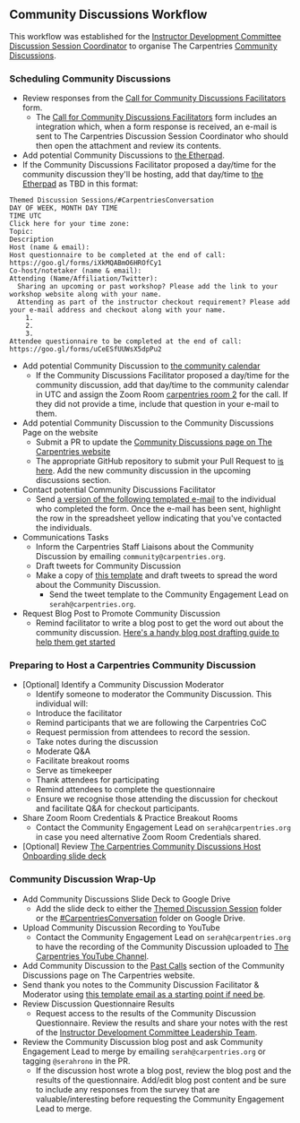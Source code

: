 ## Community Discussions Workflow

This workflow was established for the [Instructor Development Committee Discussion Session Coordinator](https://docs.carpentries.org/topic_folders/instructor_development/instructor_development_committee.html#discussion-session-coordinator) to organise The Carpentries [Community Discussions](https://docs.carpentries.org/topic_folders/instructor_development/community_discussions.html). 

### Scheduling Community Discussions

- Review responses from the [Call for Community Discussions Facilitators](https://forms.gle/nDgJWUdpaH4gYP9c9) form.
  - The [Call for Community Discussions Facilitators](https://forms.gle/nDgJWUdpaH4gYP9c9) form includes an integration which, when a form response is received, an e-mail is sent to The Carpentries Discussion Session Coordinator who should then open the attachment and review its contents.
- Add potential Community Discussions to [the Etherpad](https://pad.carpentries.org/community-discussions).
- If the Community Discussions Facilitator proposed a day/time for the community discussion they'll be hosting, add that day/time to [the Etherpad](https://pad.carpentries.org/community-discussions) as TBD in this format:
```
Themed Discussion Sessions/#CarpentriesConversation
DAY OF WEEK, MONTH DAY TIME
TIME UTC 
Click here for your time zone:
Topic:
Description
Host (name & email):
Host questionnaire to be completed at the end of call: https://goo.gl/forms/iXkMQABmO6HROfCy1
Co-host/notetaker (name & email): 
Attending (Name/Affiliation/Twitter): 
  Sharing an upcoming or past workshop? Please add the link to your workshop website along with your name.
  Attending as part of the instructor checkout requirement? Please add your e-mail address and checkout along with your name.
    1.
    2.
    3.
Attendee questionnaire to be completed at the end of call: https://goo.gl/forms/uCeESfUUWsX5dpPu2 
```

- Add potential Community Discussion to [the community calendar](https://carpentries.org/community/#community-events)
  - If the Community Discussions Facilitator proposed a day/time for the community discussion, add that day/time to the community calendar in UTC and assign the Zoom Room [carpentries room 2](https://carpentries.zoom.us/my/carpentriesroom2) for the call. If they did not provide a time, include that question in your e-mail to them.
- Add potential Community Discussion to the Community Discussions Page on the website
  - Submit a PR to update the [Community Discussions page on The Carpentries website](http://carpentries.org/community_discussions/)
  - The appropriate GitHub repository to submit your Pull Request to [is here](https://github.com/carpentries/carpentries.org/pulls). Add the new community discussion in the upcoming discussions section.
- Contact potential Community Discussions Facilitator
  - Send [a version of the following templated e-mail](https://docs.google.com/document/d/1Xag1PA5Ya2iEqpYTKjaKR9gh-JqhsS-yKiZaCAA9VUk/edit) to the individual who completed the form. Once the e-mail has been sent, highlight the row in the spreadsheet yellow indicating that you've contacted the individuals. 
- Communications Tasks
	- Inform the Carpentries Staff Liaisons about the Community Discussion by emailing `community@carpentries.org`.
	- Draft tweets for Community Discussion
    - Make a copy of [this template](https://docs.google.com/spreadsheets/d/1REIQrKnbFFgiNU0tjKLHLXARnIYaMIXlgZbmz8o5Boo/edit#gid=0) and draft tweets to spread the word about the Community Discussion. 
		- Send the tweet template to the Community Engagement Lead on `serah@carpentries.org`.
- Request Blog Post to Promote Community Discussion
  - Remind facilitator to write a blog post to get the word out about the community discussion. [Here's a handy blog post drafting guide to help them get started](https://docs.carpentries.org/topic_folders/communications/submit_blog_post.html?highlight=blog%20posts)

### Preparing to Host a Carpentries Community Discussion

- [Optional] Identify a Community Discussion Moderator
	- Identify someone to moderator the Community Discussion. This individual will:
    - Introduce the facilitator
    - Remind participants that we are following the Carpentries CoC
    - Request permission from attendees to record the session.
    - Take notes during the discussion
    - Moderate Q&A
    - Facilitate breakout rooms
    - Serve as timekeeper
    - Thank attendees for participating
    - Remind attendees to complete the questionnaire
    - Ensure we recognise those attending the discussion for checkout and facilitate Q&A for checkout participants.
- Share Zoom Room Credentials & Practice Breakout Rooms
  - Contact the Community Engagement Lead on `serah@carpentries.org` in case you need alternative Zoom Room Credentials shared.
- [Optional] Review [The Carpentries Community Discussions Host Onboarding slide deck](https://docs.google.com/presentation/d/11pm8NeYr5YwaW3AS5-cI4NLYebyDi_qTYQwL8V4M61M/edit?usp=sharing)

### Community Discussion Wrap-Up

- Add Community Discussions Slide Deck to Google Drive
  - Add the slide deck to either the [Themed Discussion Session](https://drive.google.com/open?id=1rzmJrqv6XVa-KKyUpK5Gm-vRpSXNOlKQ) folder or the [#CarpentriesConversation](https://drive.google.com/open?id=1ChI8ziUxmsHo4Y0OVUiJkPq7Bz8gk0ww) folder on Google Drive.
- Upload Community Discussion Recording to YouTube
	- Contact the Community Engagement Lead on `serah@carpentries.org` to have the recording of the Community Discussion uploaded to [The Carpentries YouTube Channel](https://www.youtube.com/channel/UCBOUNBBZxc4DML3F89cEvGA).
- Add Community Discussion to the [Past Calls](https://carpentries.org/community_discussions/#past-calls) section of the Community Discussions page on The Carpentries website.
- Send thank you notes to the Community Discussion Facilitator & Moderator using [this template email as a starting point if need be](https://docs.google.com/document/d/1Y-LuKXwe3NF8HC2v_Og3jOkihjre9Q9x-KSWlIUhEKw/edit). 
- Review Discussion Questionnaire Results
  - Request access to the results of the Community Discussion Questionnaire. Review the results and share your notes with the rest of the [Instructor Development Committee Leadership Team](https://docs.carpentries.org/topic_folders/instructor_development/instructor_development_committee.html).
- Review the Community Discussion blog post and ask Community Engagement Lead to merge by emailing `serah@carpentries.org` or tagging `@serahrono` in the PR.
  - If the discussion host wrote a blog post, review the blog post and the results of the questionnaire. Add/edit blog post content and be sure to include any responses from the survey that are valuable/interesting before requesting the Community Engagement Lead to merge.









